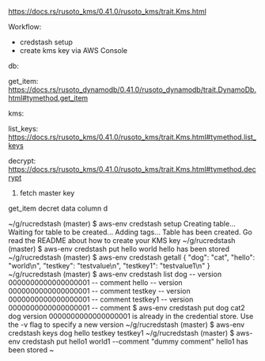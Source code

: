 https://docs.rs/rusoto_kms/0.41.0/rusoto_kms/trait.Kms.html

Workflow:

* credstash setup
* create kms key via AWS Console

db:

get_item: https://docs.rs/rusoto_dynamodb/0.41.0/rusoto_dynamodb/trait.DynamoDb.html#tymethod.get_item

kms:

list_keys: https://docs.rs/rusoto_kms/0.41.0/rusoto_kms/trait.Kms.html#tymethod.list_keys

decrypt: https://docs.rs/rusoto_kms/0.41.0/rusoto_kms/trait.Kms.html#tymethod.decrypt

1. fetch master key

get_item
decret data column
d

~/g/rucredstash (master) $ aws-env credstash setup
Creating table...
Waiting for table to be created...
Adding tags...
Table has been created. Go read the README about how to create your KMS key
~/g/rucredstash (master) $ aws-env credstash put hello world
hello has been stored
~/g/rucredstash (master) $ aws-env credstash getall
{
    "dog": "cat",
    "hello": "world\n",
    "testkey": "testvalue\n",
    "testkey1": "testvalue1\n"
}
~/g/rucredstash (master) $ aws-env credstash list
dog      -- version 0000000000000000001 -- comment
hello    -- version 0000000000000000001 -- comment
testkey  -- version 0000000000000000001 -- comment
testkey1 -- version 0000000000000000001 -- comment
$ aws-env credstash put dog cat2
dog version 0000000000000000001 is already in the credential store. Use the -v flag to specify a new version
~/g/rucredstash (master) $ aws-env credstash keys
dog
hello
testkey
testkey1
~/g/rucredstash (master) $ aws-env credstash put hello1 world1 --comment "dummy comment"
hello1 has been stored
~
